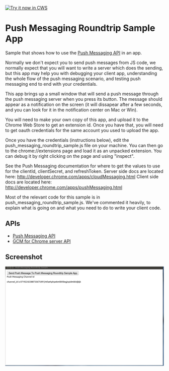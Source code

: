 <a target="_blank" href="https://chrome.google.com/webstore/detail/jemfcgdojkdniiikfaoloiaeendmildl">![Try it now in CWS](https://raw.github.com/GoogleChrome/chrome-app-samples/master/tryitnowbutton.png "Click here to install this sample from the Chrome Web Store")</a>


# Push Messaging Roundtrip Sample App

Sample that shows how to use the [Push Messaging
API](http://developer.chrome.com/apps/pushMessaging.html) in an app.

Normally we don't expect you to send push messages from JS code, we normally
expect that you will want to write a server which does the sending, but this app may
help you with debugging your client app, understanding the whole flow of the
push messaging scenario, and testing push messaging end to end with your
credentials.

This app brings up a small window that will send a push message through
the push messaging server when you press its button.  The message should
appear as a notification on the screen (it will dissapear after a few
seconds, and you can look for it in the notification center on Mac or Win).

You will need to make your own copy of this app, and upload it to the
Chrome Web Store to get an extension id. Once you have that, you will need
to get oauth credentials for the same account you used to upload the app.

Once you have the credentials (instructions below), edit the
push_messaging_roundtrip_sample.js
file on your machine. You can then go to the chrome://extensions page and
load it as an unpacked extension. You can debug it by right clicking on the
page and using "inspect".

See the Push Messaging documentation for where to get the values to use for
the clientId, clientSecret, and refreshToken.
Server side docs are located here:
http://developer.chrome.com/apps/cloudMessaging.html
Client side docs are located here:
http://developer.chrome.com/apps/pushMessaging.html


Most of the relevant code for this sample is in push_messaging_roundtrip_sample.js.
We've commented it heavily, to explain what is going on and what you need to do
to write your client code.

## APIs

* [Push Messaging API](http://developer.chrome.com/apps/pushMessaging.html)
* [GCM for Chrome server API](http://developer.chrome.com/apps/cloudMessaging.html)     

## Screenshot
![screenshot](/samples/push-messaging-roundtrip-sample/assets/screenshot_1280_800.png)

